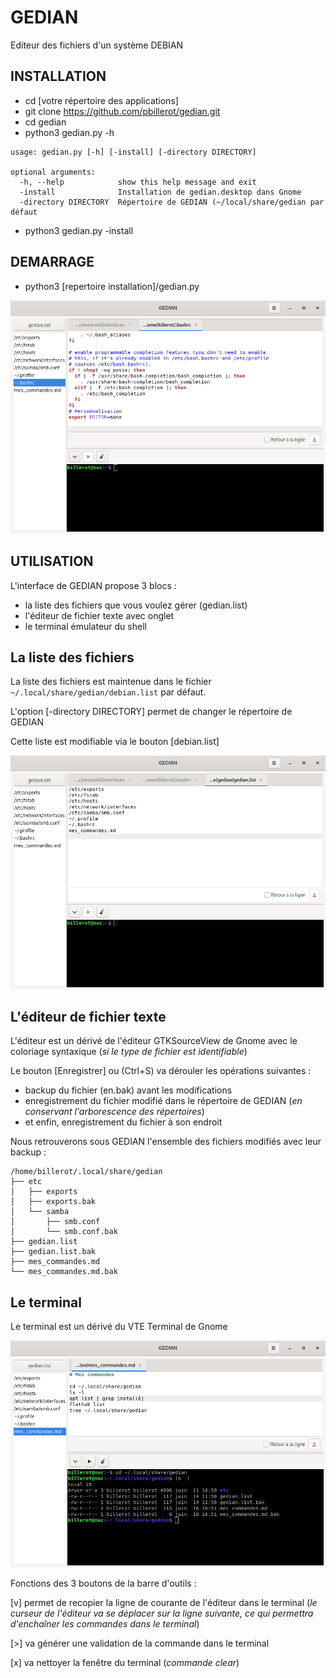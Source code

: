 # GEDIAN

Editeur des fichiers d'un système DEBIAN

## INSTALLATION

- cd [votre répertoire des applications]
- git clone https://github.com/pbillerot/gedian.git
- cd gedian
- python3 gedian.py -h
```
usage: gedian.py [-h] [-install] [-directory DIRECTORY]

optional arguments:
  -h, --help            show this help message and exit
  -install              Installation de gedian.desktop dans Gnome
  -directory DIRECTORY  Répertoire de GEDIAN (~/local/share/gedian par défaut
```
- python3 gedian.py -install

## DEMARRAGE

- python3 [repertoire installation]/gedian.py

![](./assets/gedian_capture.png)

## UTILISATION

L'interface de GEDIAN propose 3 blocs :

- la liste des fichiers que vous voulez gérer (gedian.list)
- l'éditeur de fichier texte avec onglet
- le terminal émulateur du shell

## La liste des fichiers

La liste des fichiers est maintenue dans le fichier ```~/.local/share/gedian/debian.list``` par défaut.

L'option [-directory DIRECTORY] permet de changer le répertoire de GEDIAN

Cette liste est modifiable via le bouton [debian.list]

![](./assets/gedian_list.png)

## L'éditeur de fichier texte

L'éditeur est un dérivé de l'éditeur GTKSourceView de Gnome avec le coloriage syntaxique (_si le type de fichier est identifiable_)

Le bouton [Enregistrer] ou (Ctrl+S) va dérouler les opérations suivantes :
- backup du fichier (en.bak) avant les modifications
- enregistrement du fichier modifié dans le répertoire de GEDIAN (_en conservant l'arborescence des répertoires_)
- et enfin, enregistrement du fichier à son endroit

Nous retrouverons sous GEDIAN l'ensemble des fichiers modifiés avec leur backup :
```
/home/billerot/.local/share/gedian
├── etc
│   ├── exports
│   ├── exports.bak
│   └── samba
│       ├── smb.conf
│       └── smb.conf.bak
├── gedian.list
├── gedian.list.bak
├── mes_commandes.md
└── mes_commandes.md.bak
```

## Le terminal

Le terminal est un dérivé du VTE Terminal de Gnome

![](./assets/gedian_terminal.png)

Fonctions des 3 boutons de la barre d'outils :

[v] permet de recopier la ligne de courante de l'éditeur dans le terminal (_le curseur de l'éditeur va se déplacer sur la ligne suivante, ce qui permettra d'enchaîner les commandes dans le terminal_)

[>] va générer une validation de la commande dans le terminal

[x] va nettoyer la fenêtre du terminal (_commande clear_)
